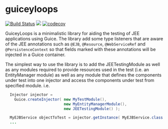 # guiceyloops

[![Build Status](https://secure.travis-ci.org/realityforge/guiceyloops.png?branch=master)](http://travis-ci.org/realityforge/guiceyloops)
[<img src="https://img.shields.io/maven-central/v/org.realityforge.guiceyloops/guiceyloops.svg?label=latest%20release"/>](http://search.maven.org/#search%7Cga%7C1%7Cg%3A%22org.realityforge.guiceyloops%22%20a%3A%22guiceyloops%22)
[![codecov](https://codecov.io/gh/realityforge/guiceyloops/branch/master/graph/badge.svg)](https://codecov.io/gh/realityforge/guiceyloops)

GuiceyLoops is a minimalistic library for aiding the testing of JEE applications
using Guice. The library add some type listeners that are aware of the JEE annotations
such as `@EJB`, `@Resource`, `@WebServiceRef` and `@PersistenceContext` so that fields
marked with these annotations will be injected in a Guice container.

The simplest way to use the library is to add the JEETestingModule as well as any modules
required to provide resources used in the test (i.e. an EntityManager module) as well as
any module that defines the components under test into one injector and access the components
under test from specified module. i.e.

```java
  Injector injector =
    Guice.createInjector( new MyTestModule(),
                          new MyEntityManagerModule(),
                          new JEETestingModule() );

  MyEJBService objectToTest = injector.getInstance( MyEJBService.class );
  ...
```
